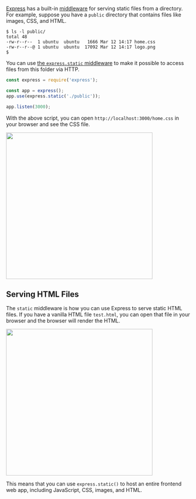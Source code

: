 [Express](http://expressjs.com/) has a built-in [middleware](/tutorials/express/middleware) for serving static files from a directory. For example, suppose you have a `public` directory that contains files like images, CSS, and HTML.

```
$ ls -l public/
total 48
-rw-r--r--  1 ubuntu  ubuntu   1666 Mar 12 14:17 home.css
-rw-r--r--@ 1 ubuntu  ubuntu  17092 Mar 12 14:17 logo.png
$ 
```

You can use [the `express.static` middleware](https://expressjs.com/en/starter/static-files.html) to make it possible to access files from this folder via HTTP.

```javascript
const express = require('express');

const app = express();
app.use(express.static('./public'));

app.listen(3000);
```

With the above script, you can open `http://localhost:3000/home.css` in your browser and see the CSS file.

<img src="https://codebarbarian-images.s3.amazonaws.com/static-example.png" class="inline-image" style="width: 400px">

Serving HTML Files
------------------

The `static` middleware is how you can use Express to serve static HTML files. If you have a vanilla HTML file `test.html`, you can open that file in your browser and the browser will render the HTML.

<img src="https://codebarbarian-images.s3.amazonaws.com/static-example-2.png" class="inline-image" style="width: 400px">

This means that you can use `express.static()` to host an entire frontend web app, including JavaScript, CSS, images, and HTML.